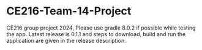 # CE216-Team-14-Project
 CE216 group project 2024, 
Please use gradle 8.0.2 if possible while testing the app.
Latest release is 0.1.1 and steps to download, build and run the application are given in the release description.

